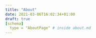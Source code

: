 ```yaml
---
title: "About"
date: 2021-03-06T16:02:34+01:00
draft: true
[schema]
  type = "AboutPage" # inside about.md
---
```



